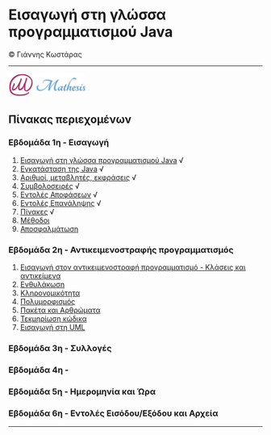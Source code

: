 # Εισαγωγή στη γλώσσα προγραμματισμού Java 
© Γιάννης Κωστάρας

---

[![Mathesis](../assets/mathesis.png)](http://mathesis.cup.gr)

## Πίνακας περιεχομένων
### Εβδομάδα 1η - Εισαγωγή
1. [Εισαγωγή στη γλώσσα προγραμματισμού Java](Week1/1.1-JavaHistory/README.md) √
2. [Εγκατάσταση της Java](Week1/1.2-Installation/README.md) √
3. [Αριθμοί, μεταβλητές, εκφράσεις](Week1/1.3-JavaBasics/README.md) √
4. [Συμβολοσειρές](Week1/1.4-Strings/README.md) √
5. [Εντολές Αποφάσεων](Week1/1.5-ControlStatements/README.md) √
6. [Εντολές Επανάληψης](Week1/1.6-Loops/README.md) √
7. [Πίνακες](Week1/1.7-Arrays/README.md) √
8. [Μέθοδοι](Week1/1.8-Methods/README.md) 
9. [Αποσφαλμάτωση](Week1/1.9-Debugging/README.md) 

### Εβδομάδα 2η - Αντικειμενοστραφής προγραμματισμός
1. [Εισαγωγή στον αντικειμενοστραφή προγραμματισμό - Κλάσεις και αντικείμενα](Week2/2.1-Intro2OOP/README.md) 
2. [Ενθυλάκωση](Week2/2.2-Encapsulation/README.md) 
3. [Κληρονομικότητα](Week2/2.3-Inheritance/README.md) 
4. [Πολυμορφισμός](Week2/2.4-Polymorphism/README.md) 
5. [Πακέτα και Αρθρώματα](Week2/2.4-PackagesAndModules/README.md) 
6. [Τεκμηρίωση κώδικα](Week2/2.6-Javadoc/README.md)
7. [Εισαγωγή στη UML](week2/2.7-UML/README.md)

### Εβδομάδα 3η - Συλλογές


### Εβδομάδα 4η -


### Εβδομάδα 5η - Ημερομηνία και Ώρα


### Εβδομάδα 6η - Εντολές Εισόδου/Εξόδου και Αρχεία

---
